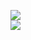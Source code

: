 [![](https://img.shields.io/badge/Made%20With-Github%20Spray-lightgrey.svg?style=for-the-badge&logo=github)](https://github.com/Annihil/github-spray#4210)  
[![](https://i.imgur.com/2DrTn0Z.gif)](https://github.com/Annihil/github-spray)